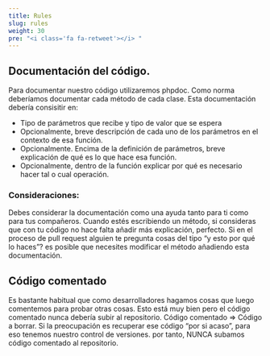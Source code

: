 ```yaml
---
title: Rules
slug: rules
weight: 30
pre: "<i class='fa fa-retweet'></i> "
---
```


## Documentación del código. 

Para documentar nuestro código utilizaremos phpdoc. Como norma deberíamos documentar cada método de cada clase. Esta documentación debería consisitir en:

* Tipo de parámetros que recibe y tipo de valor que se espera
* Opcionalmente, breve descripción de cada uno de los parámetros en el contexto de esa función. 
* Opcionalmente. Encima de la definición de parámetros, breve explicación de qué es lo que hace esa función. 
* Opcionalmente, dentro de la función explicar por qué es necesario hacer tal o cual operación. 

### Consideraciones:
Debes considerar la documentación como una ayuda tanto para ti como para tus compañeros. Cuando estés escribiendo un método, si consideras que con tu código no hace falta añadir más explicación, perfecto. Si en el proceso de pull request alguien te pregunta cosas del tipo “y esto por qué lo haces”? es posible que necesites modificar el método añadiendo esta documentación. 

## Código comentado
Es bastante habitual que como desarrolladores hagamos cosas que luego comentemos para probar otras cosas. Esto está muy bien pero el código comentado nunca debería subir al repositorio. Código comentado => Código a borrar. 
Si la preocupación es recuperar ese código “por si acaso”, para eso tenemos nuestro control de versiones. por tanto, NUNCA subamos código comentado al repositorio. 
